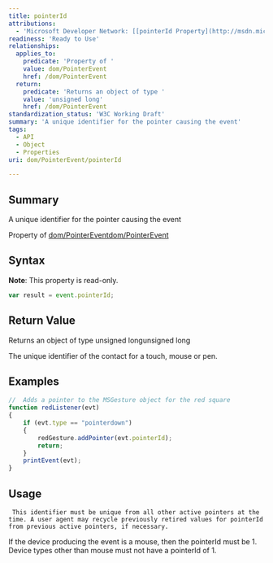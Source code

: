 ```yaml
---
title: pointerId
attributions:
  - 'Microsoft Developer Network: [[pointerId Property](http://msdn.microsoft.com/en-us/library/ie/hh772358(v=vs.85).aspx) Article]'
readiness: 'Ready to Use'
relationships:
  applies_to:
    predicate: 'Property of '
    value: dom/PointerEvent
    href: /dom/PointerEvent
  return:
    predicate: 'Returns an object of type '
    value: 'unsigned long'
    href: /dom/PointerEvent
standardization_status: 'W3C Working Draft'
summary: 'A unique identifier for the pointer causing the event'
tags:
  - API
  - Object
  - Properties
uri: dom/PointerEvent/pointerId

---
```

## Summary

A unique identifier for the pointer causing the event

Property of [dom/PointerEvent](/dom/PointerEvent)[dom/PointerEvent](/dom/PointerEvent)

## Syntax

**Note**: This property is read-only.

``` js
var result = event.pointerId;
```

## Return Value

Returns an object of type unsigned longunsigned long

The unique identifier of the contact for a touch, mouse or pen.

## Examples

``` js
//  Adds a pointer to the MSGesture object for the red square
function redListener(evt)
{
    if (evt.type == "pointerdown")
    {
        redGesture.addPointer(evt.pointerId);
        return;
    }
    printEvent(evt);
}
```

## Usage

     This identifier must be unique from all other active pointers at the time. A user agent may recycle previously retired values for pointerId from previous active pointers, if necessary.

If the device producing the event is a mouse, then the pointerId must be 1. Device types other than mouse must not have a pointerId of 1.

